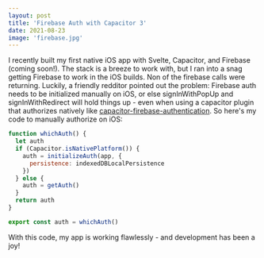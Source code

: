 ```yaml
---
layout: post
title: 'Firebase Auth with Capacitor 3'
date: 2021-08-23
image: 'firebase.jpg'
---
```


I recently built my first native iOS app with Svelte, Capacitor, and Firebase (coming soon!). The stack is a breeze to work with, but I ran into a snag getting Firebase to work in the iOS builds. Non of the firebase calls were returning. Luckily, a friendly redditor pointed out the problem: Firebase auth needs to be initialized manually on iOS, or else signInWithPopUp and signInWithRedirect will hold things up - even when using a capacitor plugin that authorizes natively like [capacitor-firebase-authentication](https://github.com/robingenz/capacitor-firebase-authentication). So here's my code to manually authorize on iOS:

```js
function whichAuth() {
  let auth
  if (Capacitor.isNativePlatform()) {
    auth = initializeAuth(app, {
      persistence: indexedDBLocalPersistence
    })
  } else {
    auth = getAuth()
  }
  return auth
}

export const auth = whichAuth()
```

With this code, my app is working flawlessly - and development has been a joy!
